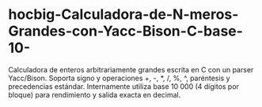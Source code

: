 # hocbig-Calculadora-de-N-meros-Grandes-con-Yacc-Bison-C-base-10-
Calculadora de enteros arbitrariamente grandes escrita en C con un parser Yacc/Bison. Soporta signo y operaciones +, -, *, /, %, ^, paréntesis y precedencias estándar. Internamente utiliza base 10 000 (4 dígitos por bloque) para rendimiento y salida exacta en decimal.
